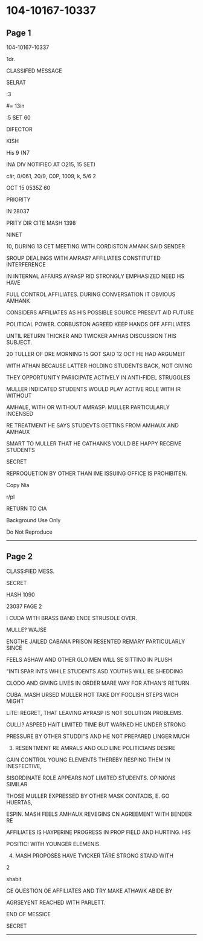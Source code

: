 # 104-10167-10337

## Page 1

104-10167-10337

1dr.

CLASSIFED MESSAGE

SELRAT

:3

#= 13in

:5 SET 60

DIFECTOR

KISH

His 9 (N7

INA DIV NOTIFIEO AT O215, 15 SET)

cãr, 0/061, 20/9, C0P, 1009, k, 5/6 2

OCT 15 0535Z 60

PRIORITY

IN 28037

PRITY DIR CITE MASH 1398

NINET

10, DURING 13 CET MEETING WITH CORDISTON AMANK SAID SENDER

SROUP DEALINGS WITH AMRAS? AFFILIATES CONSTITUTED INTERFERENCE

IN INTERNAL AFFAIRS AYRASP RID STRONGLY EMPHASIZED NEED HS HAVE

FULL CONTROL AFFILIATES. DURING CONVERSATION IT OBVIOUS AMHANK

CONSIDERS AFFILIATES AS HIS POSSIBLE SOURCE PRESEVT AID FUTURE

POLITICAL POWER. CORBUSTON AGREED KEEP HANDS OFF AFFILIATES

UNTIL RETURN THICKER AND TWICKER AMHAS DISCUSSION THIS SUBJECT.

20 TULLER OF DRE MORNING 15 GOT SAID 12 OCT HE HAD ARGUMEIT

WITH ATHAN BECAUSE LATTER HOLDING STUDENTS BACK, NOT GIVING

THEY OPPORTUNITY PARIICIPATE ACTIVELY IN ANTI-FIDEL STRUGGLES

MULLER INDICATED STUDENTS WOULD PLAY ACTIVE ROLE WITH IR WITHOUT

AMHALE, WITH OR WITHOUT AMRASP. MULLER PARTICULARLY INCENSED

RE TREATMENT HE SAYS STUDEVTS GETTINS FROM AMHAUX AND AMHAUX

SMART TO MULLER THAT HE CATHANKS VOULD BE HAPPY RECEIVE STUDENTS

SECRET

REPROQUETION BY OTHER THAN IME ISSUING OFFICE IS PROHIBITEN.

Copy Nia

r/pl

RETURN TO CIA

Background Use Only

Do Not Reproduce

---

## Page 2

CLASS:FIED MESS.

SECRET

HASH 1090

23037 FAGE 2

I CUDA WITH BRASS BAND ENCE STRUSOLE OVER.

MULLE? WAJSE

ENGTHE JAILED CABANA PRISON RESENTED REMARY PARTICULARLY SINCE

FEELS ASHAW AND OTHER GLO MEN WILL SE SITTINO IN PLUSH

"INTI SPAR INTS WHILE STUDENTS ASD YOUTHS WILL BE SHEDDING

CLODO AND GIVING LIVES IN ORDER MARE WAY FOR ATHAN'S RETURN.

CUBA. MASH URSED MULLER HOT TAKE DIY FOOLISH STEPS WICH MIGHT

LiTE: REGRET, THAT LEAVING AYRASP IS NOT SOLUTIGN PROBLEMS.

CULLI? ASPEED HAIT LIMITED TIME BUT WARNED HE UNDER STRONG

PRESSURE BY OTHER STUDDI"S AND HE NOT PREPARED LINGER MUCH

3. RESENTMENT RE AMRALS AND OLD LINE POLITICIANS DESIRE

GAIN CONTROL YOUNG ELEMENTS THEREBY RESPING THEM IN INESFECTIVE,

SISORDINATE ROLE APPEARS NOT LIMITED STUDENTS. OPINIONS SIMILAR

THOSE MULLER EXPRESSED BY OTHER MASK CONTACIS, E. GO HUERTAS,

ESPIN. MASH FEELS AMHAUX REVEGINS CN AGREEMENT WITH BENDER RE

AFFILIATES IS HAYPERINE PROGRESS IN PROP FIELD AND HURTING. HIS

POSITIC! WITH YOUNGER ELEMENIS.

4. MASH PROPOSES HAVE TVICKER TÄRE STRONG STAND WITH

2

shabit

GE QUESTION OE AFFILIATES AND TRY MAKE ATHAWK ABIDE BY

AGRSEYENT REACHED WITH PARLETT.

END OF MESSICE

SECRET

---

